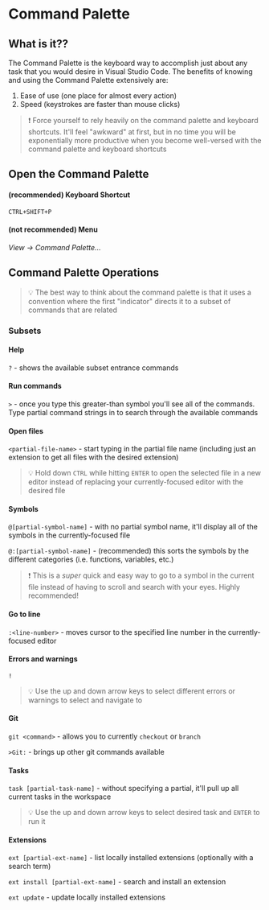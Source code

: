 # Command Palette

## What is it??

The Command Palette is the keyboard way to accomplish just about any task that you would desire in Visual Studio Code.  The benefits of knowing and using the Command Palette extensively are:

1. Ease of use (one place for almost every action)
2. Speed (keystrokes are faster than mouse clicks)

> :exclamation: Force yourself to rely heavily on the command palette and keyboard shortcuts.  It'll feel "awkward" at first, but in no time you will be exponentially more productive when you become well-versed with the command palette and keyboard shortcuts

## Open the Command Palette

#### (recommended) Keyboard Shortcut

`CTRL+SHIFT+P`

#### (not recommended) Menu

*View -> Command Palette...*

## Command Palette Operations

> :bulb: The best way to think about the command palette is that it uses a convention where the first "indicator" directs it to a subset of commands that are related

### Subsets

#### Help

`?` - shows the available subset entrance commands

#### Run commands

`>` - once you type this greater-than symbol you'll see all of the commands.  Type partial command strings in to search through the available commands

#### Open files

`<partial-file-name>` - start typing in the partial file name (including just an extension to get all files with the desired extension)

> :bulb: Hold down `CTRL` while hitting `ENTER` to open the selected file in a new editor instead of replacing your currently-focused editor with the desired file 

#### Symbols

`@[partial-symbol-name]` - with no partial symbol name, it'll display all of the symbols in the currently-focused file

`@:[partial-symbol-name]` - (recommended) this sorts the symbols by the different categories (i.e. functions, variables, etc.)

> :exclamation: This is a *super* quick and easy way to go to a symbol in the current file instead of having to scroll and search with your eyes.  Highly recommended!

#### Go to line

`:<line-number>` - moves cursor to the specified line number in the currently-focused editor

#### Errors and warnings

`!`

> :bulb: Use the up and down arrow keys to select different errors or warnings to select and navigate to

#### Git

`git <command>` - allows you to currently `checkout` or `branch`

`>Git:` - brings up other git commands available

#### Tasks

`task [partial-task-name]` - without specifying a partial, it'll pull up all current tasks in the workspace

> :bulb: Use the up and down arrow keys to select desired task and `ENTER` to run it

#### Extensions

`ext [partial-ext-name]` - list locally installed extensions (optionally with a search term)

`ext install [partial-ext-name]` - search and install an extension

`ext update` - update locally installed extensions